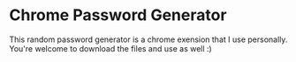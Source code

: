 # Chrome Password Generator
This random password generator is a chrome exension that I use personally. You're welcome to download the files and use as well :)
